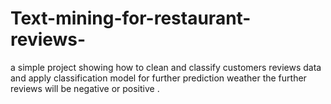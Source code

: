 # Text-mining-for-restaurant-reviews-
a simple project showing how to clean and classify  customers reviews data and apply classification model for further prediction weather the further reviews will be negative or positive .
